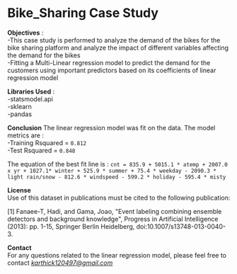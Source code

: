 # Bike_Sharing Case Study
**Objectives** : <br>
-This case study is performed to analyze the demand of the bikes for the bike sharing platform and analyze the impact of different variables affecting the demand for the bikes<br>
-Fitting a Multi-Linear regression model to predict the demand for the customers using important predictors based on its coefficients of linear regression model<br>

**Libraries Used** :<br>
-statsmodel.api<br>
-sklearn<br>
-pandas<br>

**Conclusion**
The linear regression model was fit on the data. The model metrics are :<br>
-Training Rsquared = `0.812`<br>
-Test Rsquared = `0.848`<br>

The equation of the best fit line is :
`cnt = 835.9 + 5015.1 * atemp + 2007.0 x yr + 1027.1* winter + 525.9 * summer + 75.4 * weekday - 2090.3 * light rain/snow - 812.6 * windspeed - 599.2 * holiday - 595.4 * misty`

**License**<br>
Use of this dataset in publications must be cited to the following publication:

[1] Fanaee-T, Hadi, and Gama, Joao, "Event labeling combining ensemble detectors and background knowledge", Progress in Artificial Intelligence (2013): pp. 1-15, Springer Berlin Heidelberg, doi:10.1007/s13748-013-0040-3.

**Contact**<br>
For any questions related to the linear regression model, please feel free to contact *karthick120497@gmail.com*
